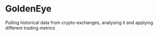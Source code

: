 # GoldenEye
Pulling historical data from crypto-exchanges, analysing it and applying different trading metrics
